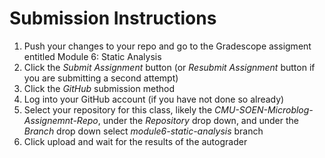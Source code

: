 # Submission Instructions

1. Push your changes to your repo and go to the Gradescope assigment entitled Module 6: Static Analysis
2. Click the _Submit Assignment_ button (or _Resubmit Assignment_ button if you are submitting a second attempt)
3. Click the _GitHub_ submission method
4. Log into your GitHub account (if you have not done so already)
5. Select your repository for this class, likely the _CMU-SOEN-Microblog-Assignemnt-Repo_, under the _Repository_ drop down, and under the _Branch_ drop down select _module6-static-analysis_ branch
6. Click upload and wait for the results of the autograder